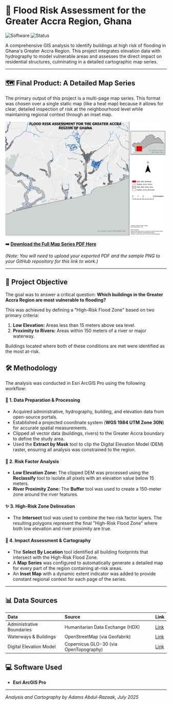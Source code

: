 # 🌊 Flood Risk Assessment for the Greater Accra Region, Ghana

![Software](https://img.shields.io/badge/Software-ArcGIS%20Pro-007AC2?style=for-the-badge&logo=esri) ![Status](https://img.shields.io/badge/Status-Completed-brightgreen?style=for-the-badge)

A comprehensive GIS analysis to identify buildings at high risk of flooding in Ghana's Greater Accra Region. This project integrates elevation data with hydrography to model vulnerable areas and assesses the direct impact on residential structures, culminating in a detailed cartographic map series.

---

## 🗺️ Final Product: A Detailed Map Series

The primary output of this project is a multi-page map series. This format was chosen over a single static map (like a heat map) because it allows for clear, detailed inspection of risk at the neighbourhood level while maintaining regional context through an inset map.


![Sample Page from Map Series](2_Output/Flood_Risk_Map_Series_11.png)

**➡️ [Download the Full Map Series PDF Here](Flood_Risk_Analysis.pdf)**

*(Note: You will need to upload your exported PDF and the sample PNG to your GitHub repository for this link to work.)*

---

## 🎯 Project Objective

The goal was to answer a critical question: **Which buildings in the Greater Accra Region are most vulnerable to flooding?**

This was achieved by defining a "High-Risk Flood Zone" based on two primary criteria:
1.  **Low Elevation:** Areas less than 15 meters above sea level.
2.  **Proximity to Rivers:** Areas within 150 meters of a river or major waterway.

Buildings located where both of these conditions are met were identified as the most at-risk.

## 🛠️ Methodology

The analysis was conducted in Esri ArcGIS Pro using the following workflow:

#### 📂 1. Data Preparation & Processing
-   Acquired administrative, hydrography, building, and elevation data from open-source portals.
-   Established a projected coordinate system (**WGS 1984 UTM Zone 30N**) for accurate spatial measurements.
-   Clipped all vector data (buildings, rivers) to the Greater Accra boundary to define the study area.
-   Used the **Extract by Mask** tool to clip the Digital Elevation Model (DEM) raster, ensuring all analysis was constrained to the region.

#### 🔬 2. Risk Factor Analysis
-   **Low Elevation Zone:** The clipped DEM was processed using the **Reclassify** tool to isolate all pixels with an elevation value below 15 meters.
-   **River Proximity Zone:** The **Buffer** tool was used to create a 150-meter zone around the river features.

#### ✨ 3. High-Risk Zone Delineation
-   The **Intersect** tool was used to combine the two risk factor layers. The resulting polygons represent the final "High-Risk Flood Zone" where both low elevation and river proximity are true.

#### 📄 4. Impact Assessment & Cartography
-   The **Select By Location** tool identified all building footprints that intersect with the High-Risk Flood Zone.
-   A **Map Series** was configured to automatically generate a detailed map for every part of the region containing at-risk areas.
-   An **Inset Map** with a dynamic extent indicator was added to provide constant regional context for each page of the series.

---

## 📊 Data Sources

| Data | Source | Link |
| :--- | :--- | :--- |
| Administrative Boundaries | Humanitarian Data Exchange (HDX) | [Link](https://data.humdata.org/dataset/cod-ab-gha) |
| Waterways & Buildings | OpenStreetMap (via Geofabrik) | [Link](http://download.geofabrik.de/africa/ghana.html) |
| Digital Elevation Model | Copernicus GLO-30 (via OpenTopography) | [Link](https://portal.opentopography.org/dataCatalog?group=dem&id=ot.032021.32638.1) |

## 💻 Software Used

-   **Esri ArcGIS Pro**
---
*Analysis and Cartography by Adams Abdul-Razaak, July 2025*
